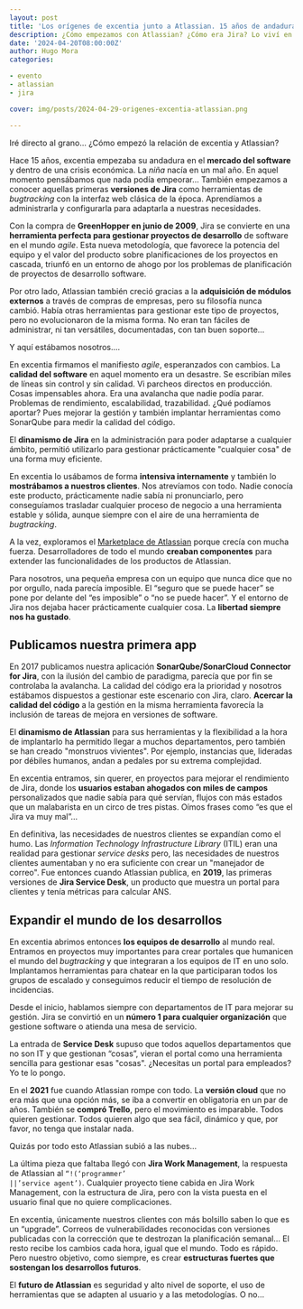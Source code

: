 ```yaml
---
layout: post
title: 'Los orígenes de excentia junto a Atlassian. 15 años de andadura'
description: ¿Cómo empezamos con Atlassian? ¿Cómo era Jira? Lo viví en primera persona y aquí te lo voy a contar... 
date: '2024-04-20T08:00:00Z'
author: Hugo Mora
categories:

- evento
- atlassian
- jira

cover: img/posts/2024-04-29-origenes-excentia-atlassian.png

---
```


Iré directo al grano... ¿Cómo empezó la relación de excentia y Atlassian?

Hace 15 años, excentia empezaba su andadura en el **mercado del software** y dentro de una crisis económica. La *niña* nacía en un mal año. En aquel momento pensábamos que nada podía empeorar… También empezamos a conocer aquellas primeras **versiones de Jira** como herramientas de *bugtracking* con la interfaz web clásica de la época. Aprendíamos a administrarla y configurarla para adaptarla a nuestras necesidades.

Con la compra de **GreenHopper en junio de 2009**, Jira se convierte en una **herramienta perfecta para gestionar proyectos de desarrollo** de software en el mundo *agile*. Esta nueva metodología, que favorece la potencia del equipo y el valor del producto sobre planificaciones de los proyectos en cascada, triunfó en un entorno de ahogo por los problemas de planificación de proyectos de desarrollo software. 

Por otro lado, Atlassian también creció gracias a la **adquisición de módulos externos** a través de compras de empresas, pero su filosofía nunca cambió. Había otras herramientas para gestionar este tipo de proyectos, pero no evolucionaron de la misma forma. No eran tan fáciles de administrar, ni tan versátiles, documentadas, con tan buen soporte…

Y aquí estábamos nosotros....

En excentia firmamos el manifiesto *agile*, esperanzados con cambios. La **calidad del software** en aquel momento era un desastre. Se escribían miles de líneas sin control y sin calidad. Vi parcheos directos en producción. Cosas impensables ahora. Era una avalancha que nadie podía parar. Problemas de rendimiento, escalabilidad, trazabilidad. ¿Qué podíamos aportar? Pues mejorar la gestión y también implantar herramientas como SonarQube para medir la calidad del código.

El **dinamismo de Jira** en la administración para poder adaptarse a cualquier ámbito, permitió utilizarlo para gestionar prácticamente "cualquier cosa" de una forma muy eficiente.

En excentia lo usábamos de forma **intensiva internamente** y también lo **mostrábamos a nuestros clientes**. Nos atrevíamos con todo. Nadie conocía este producto, prácticamente nadie sabía ni pronunciarlo, pero conseguíamos trasladar cualquier proceso de negocio a una herramienta estable y sólida, aunque siempre con el aire de una herramienta de *bugtracking*.

A la vez, exploramos el [Marketplace de Atlassian](https://marketplace.atlassian.com/vendors/1210681) porque crecía con mucha fuerza. Desarrolladores de todo el mundo **creaban componentes** para extender las funcionalidades de los productos de Atlassian. 

Para nosotros, una pequeña empresa con un equipo que nunca dice que no por orgullo, nada parecía imposible. El “seguro que se puede hacer” se pone por delante del “es imposible” o “no se puede hacer”. Y el entorno de Jira nos dejaba hacer prácticamente cualquier cosa. La **libertad siempre nos ha gustado**.

<h2>Publicamos nuestra primera app</h2>

En 2017 publicamos nuestra aplicación **SonarQube/SonarCloud Connector for Jira**, con la ilusión del cambio de paradigma, parecía que por fin se controlaba la avalancha. La calidad del código era la prioridad y nosotros estábamos dispuestos a gestionar este escenario con Jira, claro. **Acercar la calidad del código** a la gestión en la misma herramienta favorecía la inclusión de tareas de mejora en versiones de software.

El **dinamismo de Atlassian** para sus herramientas y la flexibilidad a la hora de implantarlo ha permitido llegar a muchos departamentos, pero también se han creado "monstruos vivientes". Por ejemplo, instancias que, lideradas por débiles humanos, andan a pedales por su extrema complejidad. 

En excentia entramos, sin querer, en proyectos para mejorar el rendimiento de Jira, donde los **usuarios estaban ahogados con miles de campos** personalizados que nadie sabía para qué servían, flujos con más estados que un malabarista en un circo de tres pistas. Oímos frases como “es que el Jira va muy mal”...

En definitiva, las necesidades de nuestros clientes se expandían como el humo. Las *Information Technology Infrastructure Library* (ITIL) eran una realidad para gestionar *service desks* pero, las necesidades de nuestros clientes aumentaban y no era suficiente con crear un "manejador de correo". Fue entonces cuando Atlassian publica, en **2019**, las primeras versiones de **Jira Service Desk**, un producto que muestra un portal para clientes y tenía métricas para calcular ANS. 

<h2>Expandir el mundo de los desarrollos</h2>

En excentia abrimos entonces **los equipos de desarrollo** al mundo real. Entramos en proyectos muy importantes para crear portales que humanicen el mundo del *bugtracking* y que integraran a los equipos de IT en uno solo. Implantamos herramientas para chatear en la que participaran todos los grupos de escalado y conseguimos reducir el tiempo de resolución de incidencias. 

Desde el inicio, hablamos siempre con departamentos de IT para mejorar su gestión. Jira se convirtió en un **número 1 para cualquier organización** que gestione software o atienda una mesa de servicio. 

La entrada de **Service Desk** supuso que todos aquellos departamentos que no son IT y que gestionan “cosas”, vieran el portal como una herramienta sencilla para gestionar esas "cosas". 
¿Necesitas un portal para empleados? Yo te lo pongo. 

En el **2021** fue cuando Atlassian rompe con todo. La **versión cloud** que no era más que una opción más, se iba a convertir en obligatoria en un par de años. También se **compró Trello**, pero el movimiento es imparable. Todos quieren gestionar. Todos quieren algo que sea fácil, dinámico y que, por favor, no tenga que instalar nada.  

Quizás por todo esto Atlassian subió a las nubes...

La última pieza que faltaba llegó con **Jira Work Management**, la respuesta de Atlassian al <code>“!(‘programmer’ ||’service agent’)</code>. Cualquier proyecto tiene cabida en Jira Work Management, con la estructura de Jira, pero con la vista puesta en el usuario final que no quiere complicaciones.

En excentia, únicamente nuestros clientes con más bolsillo saben lo que es un “upgrade”. Correos de vulnerabilidades reconocidas con versiones publicadas con la corrección que te destrozan la planificación semanal... El resto recibe los cambios cada hora, igual que el mundo. Todo es rápido. Pero nuestro objetivo, como siempre, es crear **estructuras fuertes que sostengan los desarrollos futuros**. 

El **futuro de Atlassian** es seguridad y alto nivel de soporte, el uso de herramientas que se adapten al usuario y a las metodologías. O no…




